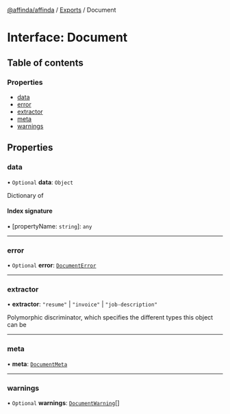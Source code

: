 [@affinda/affinda](../README.md) / [Exports](../modules.md) / Document

# Interface: Document

## Table of contents

### Properties

- [data](Document.md#data)
- [error](Document.md#error)
- [extractor](Document.md#extractor)
- [meta](Document.md#meta)
- [warnings](Document.md#warnings)

## Properties

### data

• `Optional` **data**: `Object`

Dictionary of <any>

#### Index signature

▪ [propertyName: `string`]: `any`

___

### error

• `Optional` **error**: [`DocumentError`](DocumentError.md)

___

### extractor

• **extractor**: ``"resume"`` \| ``"invoice"`` \| ``"job-description"``

Polymorphic discriminator, which specifies the different types this object can be

___

### meta

• **meta**: [`DocumentMeta`](DocumentMeta.md)

___

### warnings

• `Optional` **warnings**: [`DocumentWarning`](DocumentWarning.md)[]
